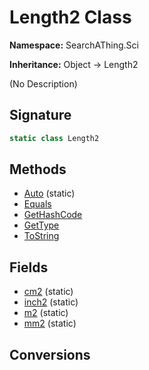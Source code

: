 # Length2 Class
**Namespace:** SearchAThing.Sci

**Inheritance:** Object → Length2

(No Description)

## Signature
```csharp
static class Length2
```
## Methods
- [Auto](Length2/Auto.md) (static)
- [Equals](Length2/Equals.md)
- [GetHashCode](Length2/GetHashCode.md)
- [GetType](Length2/GetType.md)
- [ToString](Length2/ToString.md)
## Fields
- [cm2](Length2/cm2.md) (static)
- [inch2](Length2/inch2.md) (static)
- [m2](Length2/m2.md) (static)
- [mm2](Length2/mm2.md) (static)
## Conversions
